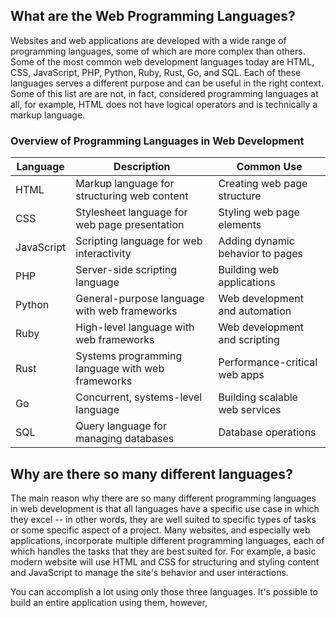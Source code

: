 ## What are the Web Programming Languages? 

Websites and web applications are developed with a wide range of programming languages, some of which are more complex than others. Some of the most common web development languages today are HTML, CSS, JavaScript, PHP, Python, Ruby, Rust, Go, and SQL. Each of these languages serves a different purpose and can be useful in the right context. Some of this list are are not, in fact, considered programming languages at all, for example, HTML does not have logical operators and is technically a markup language. 

### Overview of Programming Languages in Web Development

| Language   | Description                                       | Common Use                      |
|------------|---------------------------------------------------|---------------------------------|
| HTML       | Markup language for structuring web content      | Creating web page structure     |
| CSS        | Stylesheet language for web page presentation    | Styling web page elements       |
| JavaScript | Scripting language for web interactivity         | Adding dynamic behavior to pages|
| PHP        | Server-side scripting language                   | Building web applications        |
| Python     | General-purpose language with web frameworks     | Web development and automation  |
| Ruby       | High-level language with web frameworks          | Web development and scripting   |
| Rust       | Systems programming language with web frameworks | Performance-critical web apps   |
| Go         | Concurrent, systems-level language               | Building scalable web services  |
| SQL        | Query language for managing databases            | Database operations             |

## Why are there so many different languages?

 The main reason why there are so many different programming languages in web development is that all languages have a specific use case in which they excel -- in other words, they are well suited to specific types of tasks or some specific aspect of a project. Many websites, and especially web applications, incorporate multiple different programming languages, each of which handles the tasks that they are best suited for. For example, a basic modern website will use HTML and CSS for structuring and styling content and JavaScript to manage the site's behavior and user interactions. 
 
 You can accomplish a lot using only those three languages. It's possible to build an entire application using them, however, 


